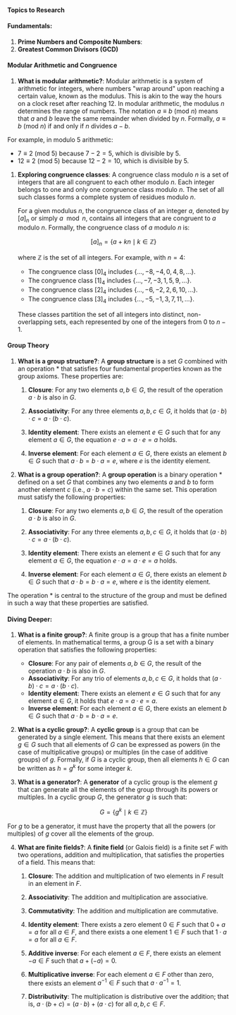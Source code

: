 #### Topics to Research

#### Fundamentals:

1. **Prime Numbers and Composite Numbers**:
1. **Greatest Common Divisors (GCD)**

#### Modular Arithmetic and Congruence

1. **What is modular arithmetic?**: Modular arithmetic is a system of arithmetic for integers, where numbers "wrap around" upon reaching a certain value, known as the modulus. This is akin to the way the hours on a clock reset after reaching 12. In modular arithmetic, the modulus $n$ determines the range of numbers. The notation $a \equiv b \ (\text{mod} \ n)$ means that $a$ and $b$ leave the same remainder when divided by $n$. Formally, $a \equiv b \ (\text{mod} \ n)$ if and only if $n$ divides $a - b$.

For example, in modulo 5 arithmetic:

- $7 \equiv 2 \ (\text{mod} \ 5)$ because $7 - 2 = 5$, which is divisible by 5.
- $12 \equiv 2 \ (\text{mod} \ 5)$ because $12 - 2 = 10$, which is divisible by 5.

1. **Exploring congruence classes**: A congruence class modulo $n$ is a set of integers that are all congruent to each other modulo $n$. Each integer belongs to one and only one congruence class modulo $n$. The set of all such classes forms a complete system of residues modulo $n$.

   For a given modulus $n$, the congruence class of an integer $a$, denoted by $[a]_n$ or simply $a \mod n$, contains all integers that are congruent to $a$ modulo $n$. Formally, the congruence class of $a$ modulo $n$ is:

   $$
   [a]_n = \{a + kn \mid k \in \mathbb{Z}\}
   $$

   where $\mathbb{Z}$ is the set of all integers. For example, with $n = 4$:

   - The congruence class $[0]_4$ includes $\{..., -8, -4, 0, 4, 8, ...\}$.
   - The congruence class $[1]_4$ includes $\{..., -7, -3, 1, 5, 9, ...\}$.
   - The congruence class $[2]_4$ includes $\{..., -6, -2, 2, 6, 10, ...\}$.
   - The congruence class $[3]_4$ includes $\{..., -5, -1, 3, 7, 11, ...\}$.

   These classes partition the set of all integers into distinct, non-overlapping sets, each represented by one of the integers from $0$ to $n-1$.

#### Group Theory

1. **What is a group structure?**: A **group structure** is a set $G$ combined with an operation \* that satisfies four fundamental properties known as the group axioms. These properties are:

   1. **Closure**: For any two elements $a, b \in G$, the result of the operation $a \cdot b$ is also in $G$.

   2. **Associativity**: For any three elements $a, b, c \in G$, it holds that $(a \cdot b) \cdot c = a \cdot (b \cdot c)$.

   3. **Identity element**: There exists an element $e \in G$ such that for any element $a \in G$, the equation $e \cdot a = a \cdot e = a$ holds.

   4. **Inverse element**: For each element $a \in G$, there exists an element $b \in G$ such that $a \cdot b = b \cdot a = e$, where $e$ is the identity element.

1. **What is a group operation?**: A **group operation** is a binary operation $*$ defined on a set $G$ that combines any two elements $a$ and $b$ to form another element $c$ (i.e., $a \cdot b = c$) within the same set. This operation must satisfy the following properties:

   1. **Closure**: For any two elements $a, b \in G$, the result of the operation $a \cdot b$ is also in $G$.

   2. **Associativity**: For any three elements $a, b, c \in G$, it holds that $(a \cdot b) \cdot c = a \cdot (b \cdot c)$.

   3. **Identity element**: There exists an element $e \in G$ such that for any element $a \in G$, the equation $e \cdot a = a \cdot e = a$ holds.

   4. **Inverse element**: For each element $a \in G$, there exists an element $b \in G$ such that $a \cdot b = b \cdot a = e$, where $e$ is the identity element.

The operation $*$ is central to the structure of the group and must be defined in such a way that these properties are satisfied.

#### Diving Deeper:

1. **What is a finite group?**: A finite group is a group that has a finite number of elements. In mathematical terms, a group G is a set with a binary operation that satisfies the following properties:

   - **Closure**: For any pair of elements $a, b \in G$, the result of the operation $a \cdot b$ is also in $G$.
   - **Associativity**: For any trio of elements $a, b, c \in G$, it holds that $(a \cdot b) \cdot c = a \cdot (b \cdot c)$.
   - **Identity element**: There exists an element $e \in G$ such that for any element $a \in G$, it holds that $e \cdot a = a \cdot e = a$.
   - **Inverse element**: For each element $a \in G$, there exists an element $b \in G$ such that $a \cdot b = b \cdot a = e$.

2. **What is a cyclic group?**: A **cyclic group** is a group that can be generated by a single element. This means that there exists an element $g \in G$ such that all elements of $G$ can be expressed as powers (in the case of multiplicative groups) or multiples (in the case of additive groups) of $g$. Formally, if $G$ is a cyclic group, then all elements $h \in G$ can be written as $h = g^k$ for some integer $k$.

3. **What is a generator?**: A **generator** of a cyclic group is the element $g$ that can generate all the elements of the group through its powers or multiples. In a cyclic group $G$, the generator $g$ is such that:

   $$G = \{ g^k \mid k \in \mathbb{Z} \}$$

For $g$ to be a generator, it must have the property that all the powers (or multiples) of $g$ cover all the elements of the group.

4. **What are finite fields?**: A **finite field** (or Galois field) is a finite set $F$ with two operations, addition and multiplication, that satisfies the properties of a field. This means that:

   1. **Closure**: The addition and multiplication of two elements in $F$ result in an element in $F$.

   2. **Associativity**: The addition and multiplication are associative.
   3. **Commutativity**: The addition and multiplication are commutative.

   4. **Identity element**: There exists a zero element $0 \in F$ such that $0 + a = a$ for all $a \in F$, and there exists a one element $1 \in F$ such that $1 \cdot a = a$ for all $a \in F$.

   5. **Additive inverse**: For each element $a \in F$, there exists an element $-a \in F$ such that $a + (-a) = 0$.

   6. **Multiplicative inverse**: For each element $a \in F$ other than zero, there exists an element $a^{-1} \in F$ such that $a \cdot a^{-1} = 1$.

   7. **Distributivity**: The multiplication is distributive over the addition; that is, $a \cdot (b + c) = (a \cdot b) + (a \cdot c)$ for all $a, b, c \in F$.
